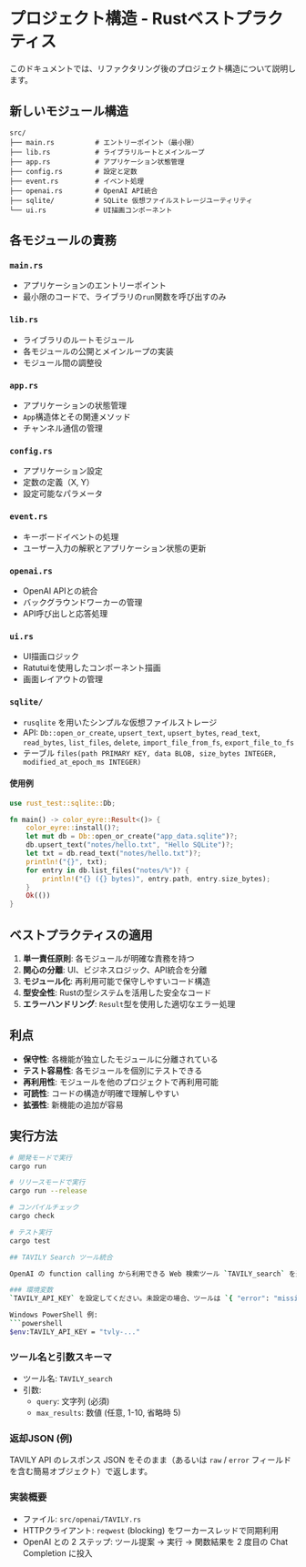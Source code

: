 # プロジェクト構造 - Rustベストプラクティス

このドキュメントでは、リファクタリング後のプロジェクト構造について説明します。

## 新しいモジュール構造

```
src/
├── main.rs          # エントリーポイント（最小限）
├── lib.rs           # ライブラリルートとメインループ
├── app.rs           # アプリケーション状態管理
├── config.rs        # 設定と定数
├── event.rs         # イベント処理
├── openai.rs        # OpenAI API統合
├── sqlite/          # SQLite 仮想ファイルストレージユーティリティ
└── ui.rs            # UI描画コンポーネント
```

## 各モジュールの責務

### `main.rs`
- アプリケーションのエントリーポイント
- 最小限のコードで、ライブラリの`run`関数を呼び出すのみ

### `lib.rs`
- ライブラリのルートモジュール
- 各モジュールの公開とメインループの実装
- モジュール間の調整役

### `app.rs`
- アプリケーションの状態管理
- `App`構造体とその関連メソッド
- チャンネル通信の管理

### `config.rs`
- アプリケーション設定
- 定数の定義（X, Y）
- 設定可能なパラメータ

### `event.rs`
- キーボードイベントの処理
- ユーザー入力の解釈とアプリケーション状態の更新

### `openai.rs`
- OpenAI APIとの統合
- バックグラウンドワーカーの管理
- API呼び出しと応答処理

### `ui.rs`
- UI描画ロジック
- Ratutuiを使用したコンポーネント描画
- 画面レイアウトの管理

### `sqlite/`
- `rusqlite` を用いたシンプルな仮想ファイルストレージ
- API: `Db::open_or_create`, `upsert_text`, `upsert_bytes`, `read_text`, `read_bytes`, `list_files`, `delete`, `import_file_from_fs`, `export_file_to_fs`
- テーブル `files(path PRIMARY KEY, data BLOB, size_bytes INTEGER, modified_at_epoch_ms INTEGER)`

#### 使用例
```rust
use rust_test::sqlite::Db;

fn main() -> color_eyre::Result<()> {
	color_eyre::install()?;
	let mut db = Db::open_or_create("app_data.sqlite")?;
	db.upsert_text("notes/hello.txt", "Hello SQLite")?;
	let txt = db.read_text("notes/hello.txt")?;
	println!("{}", txt);
	for entry in db.list_files("notes/%")? {
		println!("{} ({} bytes)", entry.path, entry.size_bytes);
	}
	Ok(())
}
```

## ベストプラクティスの適用

1. **単一責任原則**: 各モジュールが明確な責務を持つ
2. **関心の分離**: UI、ビジネスロジック、API統合を分離
3. **モジュール化**: 再利用可能で保守しやすいコード構造
4. **型安全性**: Rustの型システムを活用した安全なコード
5. **エラーハンドリング**: `Result`型を使用した適切なエラー処理

## 利点

- **保守性**: 各機能が独立したモジュールに分離されている
- **テスト容易性**: 各モジュールを個別にテストできる
- **再利用性**: モジュールを他のプロジェクトで再利用可能
- **可読性**: コードの構造が明確で理解しやすい
- **拡張性**: 新機能の追加が容易

## 実行方法

```bash
# 開発モードで実行
cargo run

# リリースモードで実行
cargo run --release

# コンパイルチェック
cargo check

# テスト実行
cargo test

## TAVILY Search ツール統合

OpenAI の function calling から利用できる Web 検索ツール `TAVILY_search` を追加しました。モデルがツール呼び出しを提案すると、バックエンドワーカーが TAVILY API を呼び出し、その結果(JSON)を最終回答生成に渡します。

### 環境変数
`TAVILY_API_KEY` を設定してください。未設定の場合、ツールは `{ "error": "missing TAVILY_API_KEY env" }` を返します。

Windows PowerShell 例:
```powershell
$env:TAVILY_API_KEY = "tvly-..."
```

### ツール名と引数スキーマ
- ツール名: `TAVILY_search`
- 引数:
	- `query`: 文字列 (必須)
	- `max_results`: 数値 (任意, 1-10, 省略時 5)

### 返却JSON (例)
TAVILY API のレスポンス JSON をそのまま（あるいは `raw` / `error` フィールドを含む簡易オブジェクト）で返します。

### 実装概要
- ファイル: `src/openai/TAVILY.rs`
- HTTPクライアント: `reqwest` (blocking) をワーカースレッドで同期利用
- OpenAI との 2 ステップ: ツール提案 -> 実行 -> 関数結果を 2 度目の Chat Completion に投入
